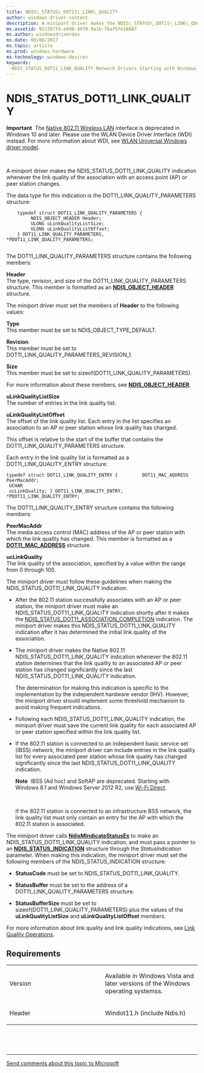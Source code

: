 ```yaml
---
title: NDIS\_STATUS\_DOT11\_LINK\_QUALITY
author: windows-driver-content
description: A miniport driver makes the NDIS\_STATUS\_DOT11\_LINK\_QUALITY indication whenever the link quality of the association with an access point (AP) or peer station changes.
ms.assetid: 911397fd-e898-4970-9a1b-7baf57e16687
ms.author: windowsdriverdev
ms.date: 08/08/2017
ms.topic: article
ms.prod: windows-hardware
ms.technology: windows-devices
keywords: 
 -NDIS_STATUS_DOT11_LINK_QUALITY Network Drivers Starting with Windows Vista
---
```


# NDIS\_STATUS\_DOT11\_LINK\_QUALITY


**Important**  The [Native 802.11 Wireless LAN](https://msdn.microsoft.com/library/windows/hardware/ff560690) interface is deprecated in Windows 10 and later. Please use the WLAN Device Driver Interface (WDI) instead. For more information about WDI, see [WLAN Universal Windows driver model](https://msdn.microsoft.com/library/windows/hardware/dn897672).

 

A miniport driver makes the NDIS\_STATUS\_DOT11\_LINK\_QUALITY indication whenever the link quality of the association with an access point (AP) or peer station changes.

The data type for this indication is the DOT11\_LINK\_QUALITY\_PARAMETERS structure:

```ManagedCPlusPlus
    typedef struct DOT11_LINK_QUALITY_PARAMETERS {
         NDIS_OBJECT_HEADER Header;
         ULONG uLinkQualityListSize;
         ULONG uLinkQualityListOffset;
    } DOT11_LINK_QUALITY_PARAMETERS,   *PDOT11_LINK_QUALITY_PARAMETERS;
  
```

The DOT11\_LINK\_QUALITY\_PARAMETERS structure contains the following members:

<a href="" id="header"></a>**Header**  
The type, revision, and size of the DOT11\_LINK\_QUALITY\_PARAMETERS structure. This member is formatted as an [**NDIS\_OBJECT\_HEADER**](https://msdn.microsoft.com/library/windows/hardware/ff566588) structure.

The miniport driver must set the members of **Header** to the following values:

<a href="" id="type"></a>**Type**  
This member must be set to NDIS\_OBJECT\_TYPE\_DEFAULT.

<a href="" id="revision"></a>**Revision**  
This member must be set to DOT11\_LINK\_QUALITY\_PARAMETERS\_REVISION\_1.

<a href="" id="size"></a>**Size**  
This member must be set to sizeof(DOT11\_LINK\_QUALITY\_PARAMETERS).

For more information about these members, see [**NDIS\_OBJECT\_HEADER**](https://msdn.microsoft.com/library/windows/hardware/ff566588).

<a href="" id="ulinkqualitylistsize"></a>**uLinkQualityListSize**  
The number of entries in the link quality list.

<a href="" id="ulinkqualitylistoffset"></a>**uLinkQualityListOffset**  
The offset of the link quality list. Each entry in the list specifies an association to an AP or peer station whose link quality has changed.

This offset is relative to the start of the buffer that contains the DOT11\_LINK\_QUALITY\_PARAMETERS structure.

Each entry in the link quality list is formatted as a DOT11\_LINK\_QUALITY\_ENTRY structure:

``` syntax
typedef struct DOT11_LINK_QUALITY_ENTRY {         DOT11_MAC_ADDRESS PeerMacAddr;
 UCHAR
 ucLinkQuality; } DOT11_LINK_QUALITY_ENTRY, *PDOT11_LINK_QUALITY_ENTRY;
```

The DOT11\_LINK\_QUALITY\_ENTRY structure contains the following members:

<a href="" id="peermacaddr"></a>**PeerMacAddr**  
The media access control (MAC) address of the AP or peer station with which the link quality has changed. This member is formatted as a [**DOT11\_MAC\_ADDRESS**](https://msdn.microsoft.com/library/windows/hardware/ff548681) structure.

<a href="" id="uclinkquality"></a>**ucLinkQuality**  
The link quality of the association, specified by a value within the range from 0 through 100.

The miniport driver must follow these guidelines when making the NDIS\_STATUS\_DOT11\_LINK\_QUALITY indication:

-   After the 802.11 station successfully associates with an AP or peer station, the miniport driver must make an NDIS\_STATUS\_DOT11\_LINK\_QUALITY indication shortly after it makes the [NDIS\_STATUS\_DOT11\_ASSOCIATION\_COMPLETION](ndis-status-dot11-association-completion.md) indication. The miniport driver makes this NDIS\_STATUS\_DOT11\_LINK\_QUALITY indication after it has determined the initial link quality of the association.

-   The miniport driver makes the Native 802.11 NDIS\_STATUS\_DOT11\_LINK\_QUALITY indication whenever the 802.11 station determines that the link quality to an associated AP or peer station has changed significantly since the last NDIS\_STATUS\_DOT11\_LINK\_QUALITY indication.

    The determination for making this indication is specific to the implementation by the independent hardware vendor (IHV). However, the miniport driver should implement some threshold mechanism to avoid making frequent indications.

-   Following each NDIS\_STATUS\_DOT11\_LINK\_QUALITY indication, the miniport driver must save the current link quality for each associated AP or peer station specified within the link quality list.

-   If the 802.11 station is connected to an independent basic service set (IBSS) network, the miniport driver can include entries in the link quality list for every associated peer station whose link quality has changed significantly since the last NDIS\_STATUS\_DOT11\_LINK\_QUALITY indication.

    **Note**  IBSS (Ad hoc) and SoftAP are deprecated. Starting with Windows 8.1 and Windows Server 2012 R2, use [Wi-Fi Direct](https://msdn.microsoft.com/library/windows/hardware/hh440289).

     

    If the 802.11 station is connected to an infrastructure BSS network, the link quality list must only contain an entry for the AP with which the 802.11 station is associated.

The miniport driver calls [**NdisMIndicateStatusEx**](https://msdn.microsoft.com/library/windows/hardware/ff563600) to make an NDIS\_STATUS\_DOT11\_LINK\_QUALITY indication, and must pass a pointer to an [**NDIS\_STATUS\_INDICATION**](https://msdn.microsoft.com/library/windows/hardware/ff567373) structure through the *StatusIndication* parameter. When making this indication, the miniport driver must set the following members of the NDIS\_STATUS\_INDICATION structure:

-   **StatusCode** must be set to NDIS\_STATUS\_DOT11\_LINK\_QUALITY.

-   **StatusBuffer** must be set to the address of a DOT11\_LINK\_QUALITY\_PARAMETERS structure.

-   **StatusBufferSize** must be set to sizeof(DOT11\_LINK\_QUALITY\_PARAMETERS) plus the values of the **uLinkQualityListSize** and **uLinkQualityListOffset** members.

For more information about link quality and link quality indications, see [Link Quality Operations](https://msdn.microsoft.com/library/windows/hardware/ff557056).

Requirements
------------

<table>
<colgroup>
<col width="50%" />
<col width="50%" />
</colgroup>
<tbody>
<tr class="odd">
<td><p>Version</p></td>
<td><p>Available in Windows Vista and later versions of the Windows operating systemss.</p></td>
</tr>
<tr class="even">
<td><p>Header</p></td>
<td>Windot11.h (include Ndis.h)</td>
</tr>
</tbody>
</table>

 

 


--------------------
[Send comments about this topic to Microsoft](mailto:wsddocfb@microsoft.com?subject=Documentation%20feedback%20%5Bnetvista\netvista%5D:%20NDIS_STATUS_DOT11_LINK_QUALITY%20%20RELEASE:%20%288/8/2017%29&body=%0A%0APRIVACY%20STATEMENT%0A%0AWe%20use%20your%20feedback%20to%20improve%20the%20documentation.%20We%20don't%20use%20your%20email%20address%20for%20any%20other%20purpose,%20and%20we'll%20remove%20your%20email%20address%20from%20our%20system%20after%20the%20issue%20that%20you're%20reporting%20is%20fixed.%20While%20we're%20working%20to%20fix%20this%20issue,%20we%20might%20send%20you%20an%20email%20message%20to%20ask%20for%20more%20info.%20Later,%20we%20might%20also%20send%20you%20an%20email%20message%20to%20let%20you%20know%20that%20we've%20addressed%20your%20feedback.%0A%0AFor%20more%20info%20about%20Microsoft's%20privacy%20policy,%20see%20http://privacy.microsoft.com/default.aspx. "Send comments about this topic to Microsoft")


